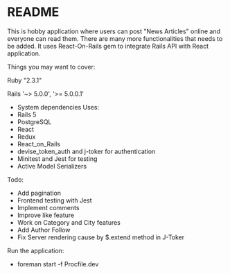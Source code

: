 # README

This is hobby application where users can post "News Articles" online and everyone can read them. There are many more functionalities that needs to be added. It uses React-On-Rails gem to integrate Rails API with React application.

Things you may want to cover:

Ruby "2.3.1"

Rails '~> 5.0.0', '>= 5.0.0.1'

* System dependencies
Uses:
* Rails 5
* PostgreSQL
* React 
* Redux
* React_on_Rails
* devise_token_auth and j-toker for authentication
* Minitest and Jest for testing
* Active Model Serializers

Todo: 
* Add pagination 
* Frontend testing with Jest
* Implement comments
* Improve like feature
* Work on Category and City features
* Add Author Follow 
* Fix Server rendering cause by $.extend method in J-Toker


Run the application:
* foreman start -f Procfile.dev



